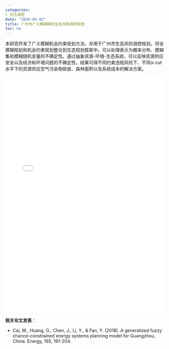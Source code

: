 ```yaml
---
categories:
- 优化调控
date: "2020-04-02"
title: 广州市广义模糊随机生态风险调控规划
toc: no
---
```


本研究开发了广义模糊机会约束规划方法，并用于广州市生态风险调控规划。将全模糊规划和机会约束规划整合到生态规划框架中，可以处理表示为概率分布、模糊集和模糊随机变量的不确定性。通过抽象资源-环境-生态系统，可以反映资源供应安全以及经济和环境问题的不确定性。结果可得不同约束违规风险下、不同α-cut水平下的资源供应空气污染物排放、森林面积以及系统成本的解决方案。

<embed src="/post/optimize/2.3.2广州市广义模糊随机生态风险调控规划.pdf#toolbar=0" type="application/pdf" width="100%" height=750>

**相关论文发表**：

- Cai, M., Huang, G., Chen, J., Li, Y., & Fan, Y. (2018). A generalized fuzzy chance-constrained energy systems planning model for Guangzhou, China. Energy, 165, 191-204.

